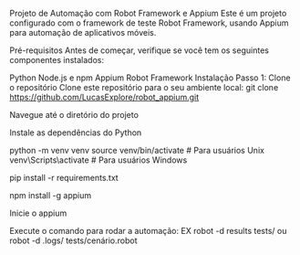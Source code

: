 Projeto de Automação com Robot Framework e Appium
Este é um projeto configurado com o framework de teste Robot Framework, usando Appium para automação de aplicativos móveis.

Pré-requisitos
Antes de começar, verifique se você tem os seguintes componentes instalados:

Python
Node.js e npm
Appium
Robot Framework
Instalação
Passo 1: Clone o repositório
Clone este repositório para o seu ambiente local: git clone https://github.com/LucasExplore/robot_appium.git

Navegue até o diretório do projeto

Instale as dependências do Python

python -m venv venv source venv/bin/activate # Para usuários Unix venv\Scripts\activate # Para usuários Windows

pip install -r requirements.txt

npm install -g appium

Inicie o appium

Execute o comando para rodar a automação: EX robot -d results tests/ ou robot -d .logs/ tests/cenário.robot
